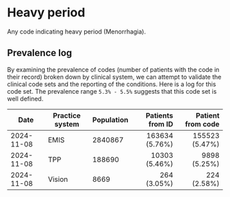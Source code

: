 # Heavy period

Any code indicating heavy period (Menorrhagia).

## Prevalence log

By examining the prevalence of codes (number of patients with the code in their record) broken down by clinical system, we can attempt to validate the clinical code sets and the reporting of the conditions. Here is a log for this code set. The prevalence range `5.3% - 5.5%` suggests that this code set is well defined.

| Date       | Practice system | Population | Patients from ID | Patient from code |
| ---------- | --------------- | ---------- | ---------------: | ----------------: |
| 2024-11-08 | EMIS | 2840867 | 163634 (5.76%) | 155523 (5.47%) | 
| 2024-11-08 | TPP | 188690 | 10303 (5.46%) | 9898 (5.25%) | 
| 2024-11-08 | Vision | 8669 | 264 (3.05%) | 224 (2.58%) | 